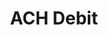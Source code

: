 ---
title: ACH Debit
excerpt: >-
  Given bank account information, debit the account via ACH


  ACH Debits are sent as Same Day ACH meaning that they will get batched

  on the next ACH batch. ACH Debits will settle T+5 business days after
  batching.
api:
  file: swagger (2).json
  operationId: AchDebit
hidden: false
---